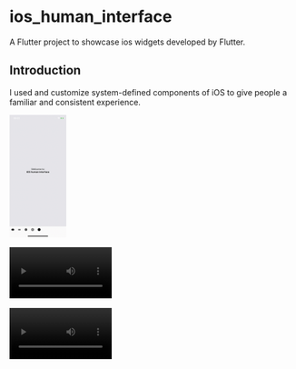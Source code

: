 # ios_human_interface

A Flutter project to showcase ios widgets developed by Flutter.

## Introduction
I used and customize system-defined components of iOS to give people a familiar and consistent experience.
<p float="left">
  <img src="assets/flutter_01.png" alt="intro page screenshot" width="100" />

  <video src="assets/video.mp4" controls="controls" width=180/></video>
</p>

  <video src="assets/video.mp4" controls="controls" width=180/></video>
